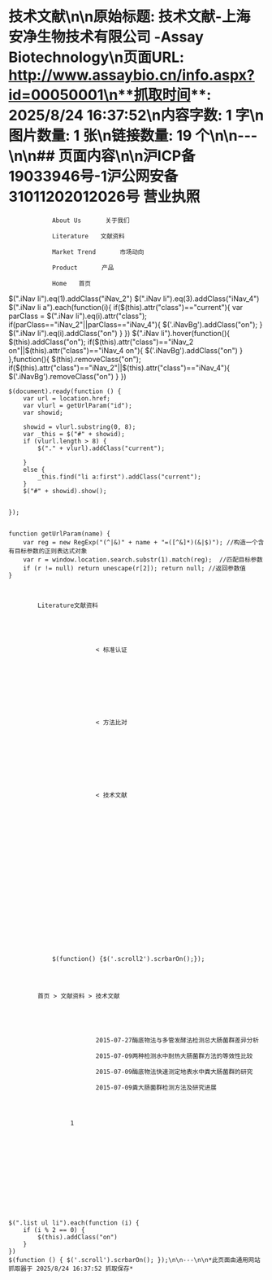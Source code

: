 # 技术文献\n\n**原始标题**: 技术文献-上海安净生物技术有限公司 -Assay Biotechnology\n**页面URL**: http://www.assaybio.cn/info.aspx?id=00050001\n**抓取时间**: 2025/8/24 16:37:52\n**内容字数**: 1 字\n**图片数量**: 1 张\n**链接数量**: 19 个\n\n---\n\n## 页面内容\n\n沪ICP备19033946号-1沪公网安备 31011202012026号 营业执照
		

			
                
				About Us　　　　关于我们
                
				Literature　　文献资料
                
				Market Trend　　　　市场动向
                
				Product　　　　产品
                
				Home　　首页
                
				
				
			
	
	

$(".iNav li").eq(1).addClass("iNav_2")
	$(".iNav li").eq(3).addClass("iNav_4")
	$(".iNav li a").each(function(i){
		if($(this).attr("class")=="current"){
			var parClass = $(".iNav li").eq(i).attr("class");
			if(parClass=="iNav_2"||parClass=="iNav_4"){
				$('.iNavBg').addClass("on");
			}
			$(".iNav li").eq(i).addClass("on")
		}
	})
	$(".iNav li").hover(function(){
		$(this).addClass("on");
		if($(this).attr("class")=="iNav_2 on"||$(this).attr("class")=="iNav_4 on"){
			$('.iNavBg').addClass("on")
		}
	},function(){
		$(this).removeClass("on");
		if($(this).attr("class")=="iNav_2"||$(this).attr("class")=="iNav_4"){
			$('.iNavBg').removeClass("on")
		}
	})

	


	
		

    $(document).ready(function () {
        var url = location.href;
        var vlurl = getUrlParam("id");
        var showid;

        showid = vlurl.substring(0, 8);
        var _this = $("#" + showid);
        if (vlurl.length > 8) {
            $("." + vlurl).addClass("current");

        }
        else {
            _this.find("li a:first").addClass("current");
        }
        $("#" + showid).show();


    });


    function getUrlParam(name) {
        var reg = new RegExp("(^|&)" + name + "=([^&]*)(&|$)"); //构造一个含有目标参数的正则表达式对象
        var r = window.location.search.substr(1).match(reg);  //匹配目标参数
        if (r != null) return unescape(r[2]); return null; //返回参数值
    }



			Literature文献资料
			
                
                    
        				
                            
        					< 标准认证

                                   
                                 
                                    
                                
                             

        					
                            
        					< 方法比对

                                   
                                 
                                    
                                
                             

        					
                            
        					< 技术文献

                                   
                                 
                                    
                                
                             

        					
                            
        				
        				
                    
                    
                        
                        
                            
                        
                        
                    
                
			
             
                $(function() {$('.scroll2').scrbarOn();});
            
		

		
			首页 > 文献资料 > 技术文献
			
				
					
						
                            
							2015-07-27酶底物法与多管发酵法检测总大肠菌群差异分析
                            
							2015-07-09两种检测水中耐热大肠菌群方法的等效性比较
                            
							2015-07-09酶底物法快速测定地表水中粪大肠菌群的研究
                            
							2015-07-09粪大肠菌群检测方法及研究进展
                            
							
						
					
					 1
				
				
					
					
						
					
					
				
			
		
	


    $(".list ul li").each(function (i) {
        if (i % 2 == 0) {
            $(this).addClass("on")
        }
    })
    $(function () { $('.scroll').scrbarOn(); });\n\n---\n\n*此页面由通用网站抓取器于 2025/8/24 16:37:52 抓取保存*